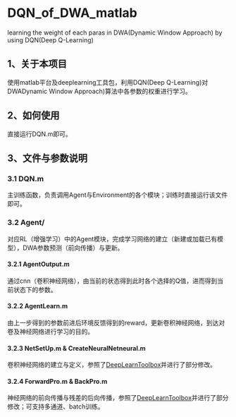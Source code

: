 # DQN_of_DWA_matlab
learning the weight of each paras in DWA(Dynamic Window Approach) by using DQN(Deep Q-Learning)
## 1、关于本项目
  使用matlab平台及deeplearning工具包，利用DQN(Deep Q-Learning)对DWADynamic Window Approach)算法中各参数的权重进行学习。

## 2、如何使用
  直接运行DQN.m即可。
  
## 3、文件与参数说明
###   3.1 DQN.m
  主训练函数，负责调用Agent与Environment的各个模块；训练时直接运行该文件即可。

###   3.2 Agent/
  对应RL（增强学习）中的Agent模块，完成学习网络的建立（新建或加载已有模型），DWA参数预测（前向传播）与更新。
  #### 3.2.1 AgentOutput.m
  通过cnn（卷积神经网络），由当前的状态得到此时各个选择的Q值，进而得到当前状态下的参数。
  #### 3.2.2 AgentLearn.m
  由上一步得到的参数前进后环境反馈得到的reward，更新卷积神经网络，到达对卷及神经网络进行学习的目的。
  #### 3.2.3 NetSetUp.m & CreateNeuralNetneural.m
  卷积神经网络的建立与定义，参照了[DeepLearnToolbox](https://github.com/rasmusbergpalm/DeepLearnToolbox)并进行了部分修改。
  #### 3.2.4 ForwardPro.m & BackPro.m
  神经网络的前向传播与残差的后向传播，参照了[DeepLearnToolbox](https://github.com/rasmusbergpalm/DeepLearnToolbox)并进行了部分修改；可支持多通道、batch训练。

  
  

